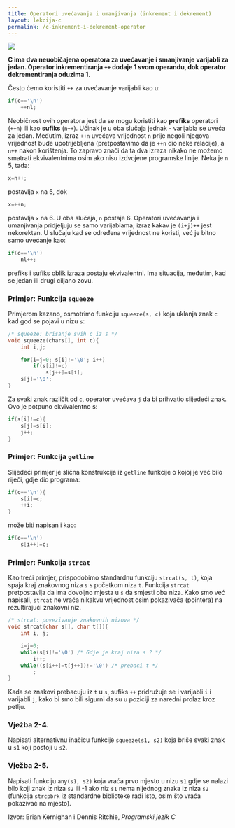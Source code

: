 ```yaml
---
title: Operatori uvećavanja i umanjivanja (inkrement i dekrement)
layout: lekcija-c
permalink: /c-inkrement-i-dekrement-operator
---
```


![](https://i.ytimg.com/vi/aQPbbCpx1RA/maxresdefault.jpg)

**C ima dva neuobičajena operatora za uvećavanje i smanjivanje varijabli za jedan. Operator inkrementiranja `++` dodaje 1 svom operandu, dok operator dekrementiranja oduzima 1.** 

Često ćemo koristiti `++` za uvećavanje varijabli kao u:

```c
if(c=='\n')
    ++nl;
```

Neobičnost ovih operatora jest da se mogu koristiti kao **prefiks** operatori (`++n`) ili kao **sufiks** (`n++`). Učinak je u oba slučaja jednak - varijabla se uveća za jedan. Međutim, izraz `++n` uvećava vrijednost `n` prije negoli njegova vrijednost bude upotrijebljena (pretpostavimo da je `++n` dio neke relacije), a `n++` nakon korištenja. To zapravo znači da ta dva izraza nikako ne možemo smatrati ekvivalentnima osim ako nisu izdvojene programske linije. Neka je `n` 5, tada:

```c
x=n++;
```

postavlja `x` na 5, dok

```c
x=++n;
```

postavlja `x` na 6. U oba slučaja, `n` postaje 6. Operatori uvećavanja i umanjivanja pridjeljuju se samo varijablama; izraz kakav je `(i+j)++` jest nekorektan. U slučaju kad se određena vrijednost ne koristi, već je bitno samo uvećanje kao:

```c
if(c=='\n')
    nl++;
```

prefiks i sufiks oblik izraza postaju ekvivalentni. Ima situacija, međutim, kad se jedan ili drugi ciljano zovu. 

### Primjer: Funkcija `squeeze`

Primjerom kazano, osmotrimo funkciju `squeeze(s, c)` koja uklanja znak `c` kad god se pojavi u nizu `s`:

```c
/* squeeze: brisanje svih c iz s */
void squeeze(chars[], int c){
    int i,j;

    for(i=j=0; s[i]!='\0'; i++)
        if(s[i]!=c)
            s[j++]=s[i];
    s[j]='\0';
}
```

Za svaki znak različit od `c`, operator uvećava `j` da bi prihvatio slijedeći znak. Ovo je potpuno ekvivalentno s:

```c
if(s[i]!=c){
    s[j]=s[i];
    j++;
}
```

### Primjer: Funkcija `getline`

Slijedeći primjer je slična konstrukcija iz `getline` funkcije o kojoj je već bilo riječi, gdje dio programa:

```c
if(c=='\n'){
    s[i]=c;
    ++i;
}
```

može biti napisan i kao:

```c
if(c=='\n')
    s[i++]=c;
```

### Primjer: Funkcija `strcat`

Kao treći primjer, prispodobimo standardnu funkciju `strcat(s, t)`, koja spaja kraj znakovnog niza `s` s početkom niza `t`. Funkcija `strcat` pretpostavlja da ima dovoljno mjesta u `s` da smjesti oba niza. Kako smo već napisali, `strcat` ne vraća nikakvu vrijednost osim pokazivača (pointera) na rezultirajući znakovni niz.

```c
/* strcat: povezivanje znakovnih nizova */
void strcat(char s[], char t[]){
    int i, j;

    i=j=0;
    while(s[i]!='\0') /* Gdje je kraj niza s ? */
        i++;
    while((s[i++]=t[j++])!='\0') /* prebaci t */
        ;
}
```

Kada se znakovi prebacuju iz `t` u `s`, sufiks `++` pridružuje se i varijabli `i` i varijabli `j`, kako bi smo bili sigurni da su u poziciji za naredni prolaz kroz petlju.

### Vježba 2-4. 

Napisati alternativnu inačicu funkcije `squeeze(s1, s2)` koja briše svaki znak u `s1` koji postoji u `s2`.

### Vježba 2-5. 

Napisati funkciju `any(s1, s2)` koja vraća prvo mjesto u nizu `s1` gdje se nalazi bilo koji znak iz niza `s2` ili -1 ako niz `s1` nema nijednog znaka iz niza `s2` (funkcija `strcpbrk` iz standardne biblioteke radi isto, osim što vraća pokazivač na mjesto).


Izvor: Brian Kernighan i Dennis Ritchie, *Programski jezik C*
